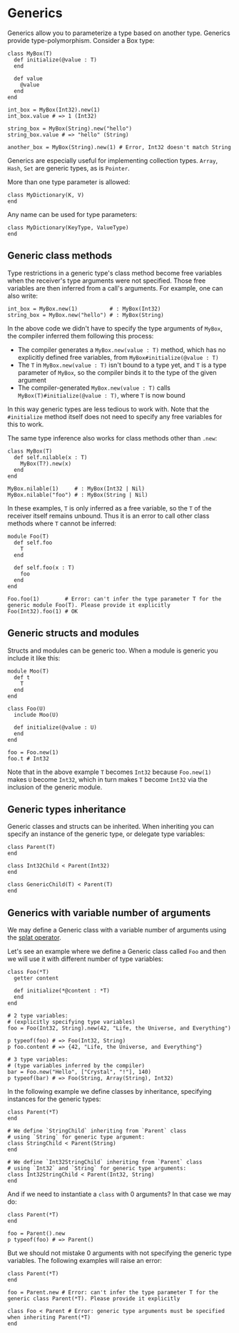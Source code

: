 # Generics

Generics allow you to parameterize a type based on another type. Generics provide type-polymorphism. Consider a Box type:

```crystal
class MyBox(T)
  def initialize(@value : T)
  end

  def value
    @value
  end
end

int_box = MyBox(Int32).new(1)
int_box.value # => 1 (Int32)

string_box = MyBox(String).new("hello")
string_box.value # => "hello" (String)

another_box = MyBox(String).new(1) # Error, Int32 doesn't match String
```

Generics are especially useful for implementing collection types. `Array`, `Hash`, `Set` are generic types, as is `Pointer`.

More than one type parameter is allowed:

```crystal
class MyDictionary(K, V)
end
```

Any name can be used for type parameters:

```crystal
class MyDictionary(KeyType, ValueType)
end
```

## Generic class methods

Type restrictions in a generic type's class method become free variables when the receiver's type arguments were not specified. Those free variables are then inferred from a call's arguments. For example, one can also write:

```crystal
int_box = MyBox.new(1)          # : MyBox(Int32)
string_box = MyBox.new("hello") # : MyBox(String)
```

In the above code we didn't have to specify the type arguments of `MyBox`, the compiler inferred them following this process:

* The compiler generates a `MyBox.new(value : T)` method, which has no explicitly defined free variables, from `MyBox#initialize(@value : T)`
* The `T` in `MyBox.new(value : T)` isn't bound to a type yet, and `T` is a type parameter of `MyBox`, so the compiler binds it to the type of the given argument
* The compiler-generated `MyBox.new(value : T)` calls `MyBox(T)#initialize(@value : T)`, where `T` is now bound

In this way generic types are less tedious to work with. Note that the `#initialize` method itself does not need to specify any free variables for this to work.

The same type inference also works for class methods other than `.new`:

```crystal
class MyBox(T)
  def self.nilable(x : T)
    MyBox(T?).new(x)
  end
end

MyBox.nilable(1)     # : MyBox(Int32 | Nil)
MyBox.nilable("foo") # : MyBox(String | Nil)
```

In these examples, `T` is only inferred as a free variable, so the `T` of the receiver itself remains unbound. Thus it is an error to call other class methods where `T` cannot be inferred:

```crystal
module Foo(T)
  def self.foo
    T
  end

  def self.foo(x : T)
    foo
  end
end

Foo.foo(1)        # Error: can't infer the type parameter T for the generic module Foo(T). Please provide it explicitly
Foo(Int32).foo(1) # OK
```

## Generic structs and modules

Structs and modules can be generic too. When a module is generic you include it like this:

```crystal
module Moo(T)
  def t
    T
  end
end

class Foo(U)
  include Moo(U)

  def initialize(@value : U)
  end
end

foo = Foo.new(1)
foo.t # Int32
```

Note that in the above example `T` becomes `Int32` because `Foo.new(1)` makes `U` become `Int32`, which in turn makes `T` become `Int32` via the inclusion of the generic module.

## Generic types inheritance

Generic classes and structs can be inherited. When inheriting you can specify an instance of the generic type, or delegate type variables:

```crystal
class Parent(T)
end

class Int32Child < Parent(Int32)
end

class GenericChild(T) < Parent(T)
end
```

## Generics with variable number of arguments

We may define a Generic class with a variable number of arguments using the [splat operator](./operators.md#splats).

Let's see an example where we define a Generic class called `Foo` and then we will use it with different number of type variables:

```crystal-play
class Foo(*T)
  getter content

  def initialize(*@content : *T)
  end
end

# 2 type variables:
# (explicitly specifying type variables)
foo = Foo(Int32, String).new(42, "Life, the Universe, and Everything")

p typeof(foo) # => Foo(Int32, String)
p foo.content # => {42, "Life, the Universe, and Everything"}

# 3 type variables:
# (type variables inferred by the compiler)
bar = Foo.new("Hello", ["Crystal", "!"], 140)
p typeof(bar) # => Foo(String, Array(String), Int32)
```

In the following example we define classes by inheritance, specifying instances for the generic types:

```crystal
class Parent(*T)
end

# We define `StringChild` inheriting from `Parent` class
# using `String` for generic type argument:
class StringChild < Parent(String)
end

# We define `Int32StringChild` inheriting from `Parent` class
# using `Int32` and `String` for generic type arguments:
class Int32StringChild < Parent(Int32, String)
end
```

And if we need to instantiate a `class` with 0 arguments? In that case we may do:

```crystal-play
class Parent(*T)
end

foo = Parent().new
p typeof(foo) # => Parent()
```

But we should not mistake 0 arguments with not specifying the generic type variables. The following examples will raise an error:

```crystal
class Parent(*T)
end

foo = Parent.new # Error: can't infer the type parameter T for the generic class Parent(*T). Please provide it explicitly

class Foo < Parent # Error: generic type arguments must be specified when inheriting Parent(*T)
end
```
